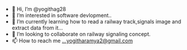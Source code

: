 - 👋 Hi, I’m @yogithag28
- 👀 I’m interested in software devlopment..
- 🌱 I’m currently learning how to read a railway track,signals image and extract data from it...
- 💞️ I’m looking to collaborate on railway signaling concept.
- 📫 How to reach me ...yogitharamya2@gmail.com

<!---
yogithag28/yogithag28 is a ✨ special ✨ repository because its `README.md` (this file) appears on your GitHub profile.
You can click the Preview link to take a look at your changes.
--->
